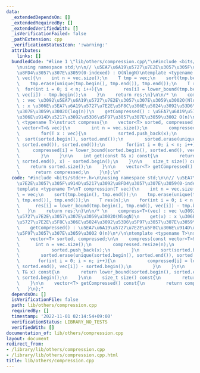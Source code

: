 ```yaml
---
data:
  _extendedDependsOn: []
  _extendedRequiredBy: []
  _extendedVerifiedWith: []
  _isVerificationFailed: false
  _pathExtension: cpp
  _verificationStatusIcon: ':warning:'
  attributes:
    links: []
  bundledCode: "#line 1 \"lib/others/compression.cpp\"\n#include <bits/stdc++.h>\n\
    \nusing namespace std;\n\n// \u5EA7\u6A19\u5727\u7E2E\u3057\u305F\u914D\u5217\u3092\
    \u8FD4\u3057\u307E\u3059(0-indexed) : O(NlogN)\ntemplate <typename T>\nT compression(T\
    \ vec){\n    int n = vec.size();\n    T tmp = vec;\n    sort(tmp.begin(), tmp.end());\n\
    \    tmp.erase(unique(tmp.begin(), tmp.end()), tmp.end());\n    T res(n);\n  \
    \  for(int i = 0; i < n; i++){\n        res[i] = lower_bound(tmp.begin(), tmp.end(),\
    \ vec[i]) - tmp.begin();\n    }\n    return res;\n}\n\n/* \n    compress<T>(vec)\
    \ : vec \u3092\u5EA7\u6A19\u5727\u7E2E\u3057\u307E\u3059\u3002O(NlogN)\n    get(x)\
    \ : x \u306E\u5EA7\u6A19\u5727\u7E2E\u5F8C\u306E\u5024\u3092\u53D6\u5F97\u3057\
    \u307E\u3059\u3002O(log(n))\n    getCompressed() : \u5EA7\u6A19\u5727\u7E2E\u5F8C\
    \u306E\u914D\u5217\u3092\u53D6\u5F97\u3057\u307E\u3059\u3002 O(n)\n*/\n\ntemplate\
    \ <typename T>\nstruct compress{\n    vector<T> sorted, compressed;\n\n    compress(const\
    \ vector<T>& vec){\n        int n = vec.size();\n        compressed.resize(n);\n\
    \        for(T x : vec){\n            sorted.push_back(x);\n        }\n      \
    \  sort(sorted.begin(), sorted.end());\n        sorted.erase(unique(sorted.begin(),\
    \ sorted.end()), sorted.end());\n        for(int i = 0; i < n; i++){\n       \
    \     compressed[i] = lower_bound(sorted.begin(), sorted.end(), vec[i]) - sorted.begin();\n\
    \        }\n    }\n\n    int get(const T& x) const{\n        return lower_bound(sorted.begin(),\
    \ sorted.end(), x) - sorted.begin();\n    }\n\n    size_t size() const{\n    \
    \    return sorted.size();\n    }\n\n    vector<T> getCompressed() const{\n  \
    \      return compressed;\n    }\n};\n"
  code: "#include <bits/stdc++.h>\n\nusing namespace std;\n\n// \u5EA7\u6A19\u5727\
    \u7E2E\u3057\u305F\u914D\u5217\u3092\u8FD4\u3057\u307E\u3059(0-indexed) : O(NlogN)\n\
    template <typename T>\nT compression(T vec){\n    int n = vec.size();\n    T tmp\
    \ = vec;\n    sort(tmp.begin(), tmp.end());\n    tmp.erase(unique(tmp.begin(),\
    \ tmp.end()), tmp.end());\n    T res(n);\n    for(int i = 0; i < n; i++){\n  \
    \      res[i] = lower_bound(tmp.begin(), tmp.end(), vec[i]) - tmp.begin();\n \
    \   }\n    return res;\n}\n\n/* \n    compress<T>(vec) : vec \u3092\u5EA7\u6A19\
    \u5727\u7E2E\u3057\u307E\u3059\u3002O(NlogN)\n    get(x) : x \u306E\u5EA7\u6A19\
    \u5727\u7E2E\u5F8C\u306E\u5024\u3092\u53D6\u5F97\u3057\u307E\u3059\u3002O(log(n))\n\
    \    getCompressed() : \u5EA7\u6A19\u5727\u7E2E\u5F8C\u306E\u914D\u5217\u3092\u53D6\
    \u5F97\u3057\u307E\u3059\u3002 O(n)\n*/\n\ntemplate <typename T>\nstruct compress{\n\
    \    vector<T> sorted, compressed;\n\n    compress(const vector<T>& vec){\n  \
    \      int n = vec.size();\n        compressed.resize(n);\n        for(T x : vec){\n\
    \            sorted.push_back(x);\n        }\n        sort(sorted.begin(), sorted.end());\n\
    \        sorted.erase(unique(sorted.begin(), sorted.end()), sorted.end());\n \
    \       for(int i = 0; i < n; i++){\n            compressed[i] = lower_bound(sorted.begin(),\
    \ sorted.end(), vec[i]) - sorted.begin();\n        }\n    }\n\n    int get(const\
    \ T& x) const{\n        return lower_bound(sorted.begin(), sorted.end(), x) -\
    \ sorted.begin();\n    }\n\n    size_t size() const{\n        return sorted.size();\n\
    \    }\n\n    vector<T> getCompressed() const{\n        return compressed;\n \
    \   }\n};"
  dependsOn: []
  isVerificationFile: false
  path: lib/others/compression.cpp
  requiredBy: []
  timestamp: '2022-11-01 02:14:54+09:00'
  verificationStatus: LIBRARY_NO_TESTS
  verifiedWith: []
documentation_of: lib/others/compression.cpp
layout: document
redirect_from:
- /library/lib/others/compression.cpp
- /library/lib/others/compression.cpp.html
title: lib/others/compression.cpp
---
```

